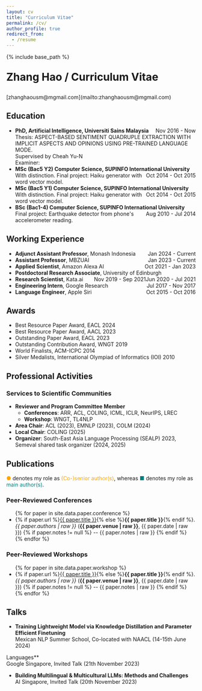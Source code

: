 ```yaml
---
layout: cv
title: "Curriculum Vitae"
permalink: /cv/
author_profile: true
redirect_from:
  - /resume
---
```


{% include base_path %}
<p style="font-size: 2em; font-weight: bold;">Zhang Hao / Curriculum Vitae</p>
[zhanghaousm@mgmail.com](mailto:zhanghaousm@mgmail.com)


## Education

* **PhD, Artificial Intelligence, Universiti Sains Malaysia** <span style="float: right;">Nov 2016 - Now</span><br>
  <span class='desc'>Thesis: ASPECT-BASED SENTIMENT QUADRUPLE EXTRACTION WITH IMPLICIT ASPECTS AND OPINIONS USING PRE-TRAINED LANGUAGE MODE.</span><br>
  <span class='desc'>Supervised by Cheah Yu-N</span><br>
  <span class='desc'>Examiner:</span>
* **MSc (Bac5 Y2) Computer Science, SUPINFO International University** <span style="float: right;">Oct 2014 - Oct 2015</span>\
  <span class='desc'>With distinction. Final project: Haiku generator with word vector model.</span>
* **MSc (Bac5 Y1) Computer Science, SUPINFO International University** <span style="float: right;">Oct 2014 - Oct 2015</span>\
  <span class='desc'>With distinction. Final project: Haiku generator with word vector model.</span>
* **BSc (Bac1-4) Computer Science, SUPINFO International University** <span style="float: right;">Aug 2010 - Jul 2014</span>\
  <span class='desc'>Final project: Earthquake detector from phone's accelerometer reading.</span>

## Working Experience

* **Adjunct Assistant Professor**, Monash Indonesia <span style="float: right;"> Jan 2024 - Current</span>
* **Assistant Professor**, MBZUAI <span style="float: right;"> Jan 2023 - Current</span>
* **Applied Scientist**, Amazon Alexa AI <span style="float: right;"> Oct 2021 - Jan 2023</span>
* **Postdoctoral Research Associate**, University of Edinburgh <span style="float: right;"> Jun 2020 - Jul 2021</span>
* **Research Scientist**, Kata.ai  <span style="float: right;"> Nov 2019 - Sep 2021</span>
* **Engineering Intern**, Google Research <span style="float: right;"> Jul 2017 - Nov 2017</span>
* **Language Engineer**, Apple Siri  <span style="float: right;">Oct 2015 - Oct 2016</span>


## Awards

* Best Resource Paper Award, EACL 2024
* Best Resource Paper Award, AACL 2023
* Outstanding Paper Award, EACL 2023
* Outstanding Contribution Award, WNGT 2019
* World Finalists, ACM-ICPC 2014
* Silver Medalists, International Olympiad of Informatics (IOI) 2010


## Professional Activities

### Services to Scientific Communities

* **Reviewer and Program Committee Member**
  * **Conferences**: ARR, ACL, COLING, ICML, ICLR, NeurIPS, LREC
  * **Workshop**: WNGT, TL4NLP
* **Area Chair**: ACL (2023), EMNLP (2023), COLM (2024)
* **Local Chair**: COLING (2025)
* **Organizer**: South-East Asia Language Processing (SEALP) 2023, Semeval shared task organizer (2024, 2025)

<div class="page-break"></div>

## Publications

<span style="color: orange;">●</span> denotes my role as <span style="color: orange;">(Co-)senior author(s)</span>, whereas <span style="color: teal;">■</span> denotes my role as <span style="color: teal;">main author(s)</span>.
### Peer-Reviewed Conferences
<div class="compact-ul">
<ul>
{% for paper in site.data.paper.conference %}
<li class="{% if paper.author and paper.author == 'first' %}first-author{% elsif paper.author and paper.author == 'last' %}last-author{% else %}default-author{% endif %}">
    {% if paper.url %}<a href="{{ paper.url }}">{{ paper.title }}</a>{% else %}<strong>{{ paper.title }}</strong>{% endif %}. <i>{{ paper.authors | raw }}</i> (<b>{{ paper.venue | raw }}</b>, {{ paper.date | raw }})
    {% if paper.notes != null %} -- {{ paper.notes | raw }}
    {% endif %}
</li>
{% endfor %}
</ul>
</div>

### Peer-Reviewed Workshops
<div class="compact-ul">
<ul>
{% for paper in site.data.paper.workshop %}
<li class="{% if paper.author and paper.author == 'first' %}first-author{% elsif paper.author and paper.author == 'last' %}last-author{% else %}default-author{% endif %}">
    {% if paper.url %}<a href="{{ paper.url }}">{{ paper.title }}</a>{% else %}<strong>{{ paper.title }}</strong>{% endif %}. <i>{{ paper.authors | raw }}</i> (<b>{{ paper.venue | raw }}</b>, {{ paper.date | raw }})
    {% if paper.notes != null %} -- {{ paper.notes | raw }}
    {% endif %}
</li>
{% endfor %}
</ul>
</div>


## Talks
  * **Training Lightweight Model via Knowledge Distillation and Parameter Efficient Finetuning**\
    Mexican NLP Summer School, Co-located with NAACL (14-15th June 2024)

Languages**\
    Google Singapore, Invited Talk (21th November 2023)  
  * **Building Multilingual & Multicultural LLMs: Methods and Challenges**\
    AI Singapore, Invited Talk (20th November 2023)

